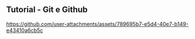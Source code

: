 ## Tutorial - Git e Github
https://github.com/user-attachments/assets/789695b7-e5d4-40e7-b149-e43410a6cb5c
